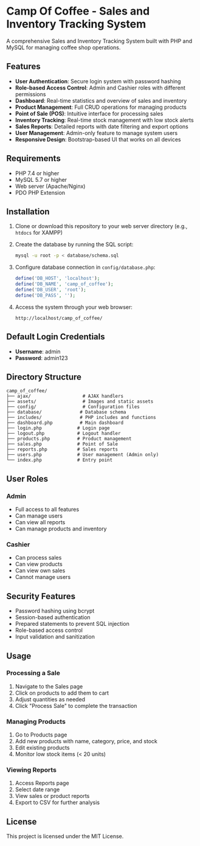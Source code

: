 # Camp Of Coffee - Sales and Inventory Tracking System

A comprehensive Sales and Inventory Tracking System built with PHP and MySQL for managing coffee shop operations.

## Features

- **User Authentication**: Secure login system with password hashing
- **Role-based Access Control**: Admin and Cashier roles with different permissions
- **Dashboard**: Real-time statistics and overview of sales and inventory
- **Product Management**: Full CRUD operations for managing products
- **Point of Sale (POS)**: Intuitive interface for processing sales
- **Inventory Tracking**: Real-time stock management with low stock alerts
- **Sales Reports**: Detailed reports with date filtering and export options
- **User Management**: Admin-only feature to manage system users
- **Responsive Design**: Bootstrap-based UI that works on all devices

## Requirements

- PHP 7.4 or higher
- MySQL 5.7 or higher
- Web server (Apache/Nginx)
- PDO PHP Extension

## Installation

1. Clone or download this repository to your web server directory (e.g., `htdocs` for XAMPP)

2. Create the database by running the SQL script:
   ```bash
   mysql -u root -p < database/schema.sql
   ```

3. Configure database connection in `config/database.php`:
   ```php
   define('DB_HOST', 'localhost');
   define('DB_NAME', 'camp_of_coffee');
   define('DB_USER', 'root');
   define('DB_PASS', '');
   ```

4. Access the system through your web browser:
   ```
   http://localhost/camp_of_coffee/
   ```

## Default Login Credentials

- **Username**: admin
- **Password**: admin123

## Directory Structure

```
camp_of_coffee/
├── ajax/                   # AJAX handlers
├── assets/                 # Images and static assets
├── config/                 # Configuration files
├── database/              # Database schema
├── includes/              # PHP includes and functions
├── dashboard.php          # Main dashboard
├── login.php             # Login page
├── logout.php            # Logout handler
├── products.php          # Product management
├── sales.php             # Point of Sale
├── reports.php           # Sales reports
├── users.php             # User management (Admin only)
└── index.php             # Entry point
```

## User Roles

### Admin
- Full access to all features
- Can manage users
- Can view all reports
- Can manage products and inventory

### Cashier
- Can process sales
- Can view products
- Can view own sales
- Cannot manage users

## Security Features

- Password hashing using bcrypt
- Session-based authentication
- Prepared statements to prevent SQL injection
- Role-based access control
- Input validation and sanitization

## Usage

### Processing a Sale
1. Navigate to the Sales page
2. Click on products to add them to cart
3. Adjust quantities as needed
4. Click "Process Sale" to complete the transaction

### Managing Products
1. Go to Products page
2. Add new products with name, category, price, and stock
3. Edit existing products
4. Monitor low stock items (< 20 units)

### Viewing Reports
1. Access Reports page
2. Select date range
3. View sales or product reports
4. Export to CSV for further analysis

## License

This project is licensed under the MIT License.
